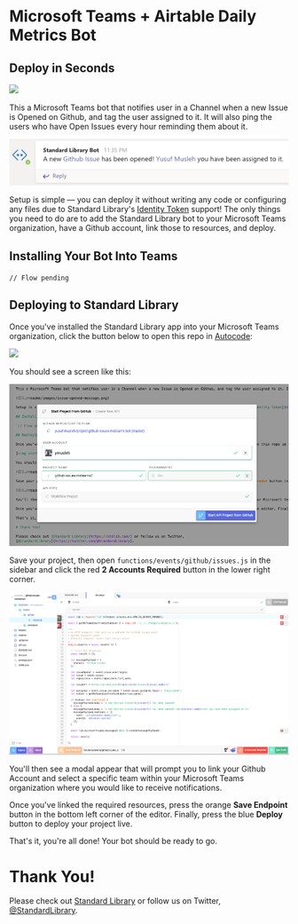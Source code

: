 # Microsoft Teams + Airtable Daily Metrics Bot

## Deploy in Seconds

[<img src="https://deploy.stdlib.com/static/images/deploy.svg?" width="192">](https://deploy.stdlib.com/)

This a Microsoft Teams bot that notifies user in a Channel when a new Issue is Opened on Github, and tag the user assigned to it. It will also ping the users who have Open Issues every hour reminding them about it.

![](./readme/images/issue-opened-message.png)

Setup is simple –– you can deploy it without writing any code or configuring any files due to Standard Library's [Identity Token](https://docs.stdlib.com/identity-management-sso-for-apis/what-is-an-identity-token/) support! The only things you need to do are to add the Standard Library bot to your Microsoft Teams organization, have a Github account, link those to resources, and deploy.

## Installing Your Bot Into Teams

`// Flow pending`

## Deploying to Standard Library

Once you've installed the Standard Library app into your Microsoft Teams organization, click the button below to open this repo in [Autocode](https://autocode.stdlib.com/):

[<img src="https://deploy.stdlib.com/static/images/deploy.svg?" width="192">](https://deploy.stdlib.com/)

You should see a screen like this:

![](./readme/images/deploy-github-modal.png)

Save your project, then open `functions/events/github/issues.js` in the sidebar and click the red **2 Accounts Required** button in the lower right corner.

![](./readme/images/active-endpoint.png)

You'll then see a modal appear that will prompt you to link your Github Account and select a specific team within your Microsoft Teams organization where you would like to receive notifications.

Once you've linked the required resources, press the orange **Save Endpoint** button in the bottom left corner of the editor. Finally, press the blue **Deploy** button to deploy your project live.

That's it, you're all done! Your bot should be ready to go.

# Thank You!

Please check out [Standard Library](https://stdlib.com/) or follow us on Twitter,
[@StandardLibrary](https://twitter.com/@StandardLibrary).
